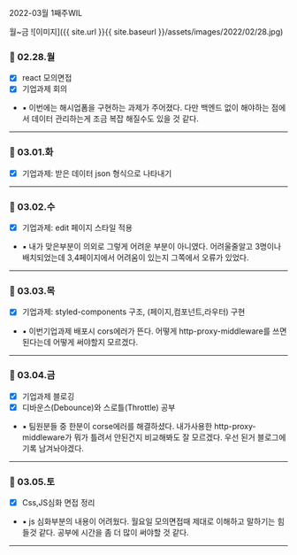 2022-03월 1째주WIL

월~금
![이미지]({{ site.url }}{{ site.baseurl }}/assets/images/2022/02/28.jpg)

### 📆 02.28.월

- [x] react 모의면접
- [x] 기업과제 회의
- ▪ 이번에는 해시업폼을 구현하는 과제가 주어졌다. 다만 백엔드 없이 해야하는 점에서 데이터 관리하는게 조금 복잡 해질수도 있을 것 같다.

---

### 📆 03.01.화

- [x] 기업과제: 받은 데이터 json 형식으로 나타내기

---

### 📆 03.02.수

- [x] 기업과제: edit 페이지 스타일 적용
- ▪ 내가 맞은부분이 의외로 그렇게 어려운 부분이 아니였다. 어려울줄알고 3명이나 배치되었는데 3,4페이지에서 어려움이 있는지 그쪽에서 오류가 있었다.

---

### 📆 03.03.목

- [x] 기업과제: styled-components 구조, (페이지,컴포넌트,라우터) 구현
- ▪ 이번기업과제 배포시 cors에러가 뜬다. 어떻게 http-proxy-middleware를 쓰면 된다는데 어떻게 써야할지 모르겠다.

---

### 📆 03.04.금

- [x] 기업과제 블로깅
- [x] 디바운스(Debounce)와 스로틀(Throttle) 공부
- ▪ 팀원분들 중 한분이 corse에러를 해결하셨다.
  내가사용한 http-proxy-middleware가 뭐가 틀려서 안된건지 비교해봐도 잘 모르겠다. 우선 된거 블로그에 기록 남겨놔야겠다.

---

### 📆 03.05.토

- [x] Css,JS심화 면접 정리
- ▪ js 심화부분의 내용이 어려웠다. 월요일 모의면접때 제대로 이해하고 말하기는 힘들것 같다.
  공부에 시간을 좀 더 많이 써야할 것 같다.

---

<br /><br /><br /><br />
